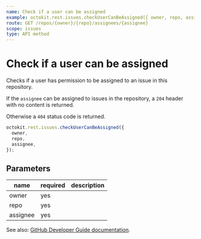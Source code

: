 ```yaml
---
name: Check if a user can be assigned
example: octokit.rest.issues.checkUserCanBeAssigned({ owner, repo, assignee })
route: GET /repos/{owner}/{repo}/assignees/{assignee}
scope: issues
type: API method
---
```


# Check if a user can be assigned

Checks if a user has permission to be assigned to an issue in this repository.

If the `assignee` can be assigned to issues in the repository, a `204` header with no content is returned.

Otherwise a `404` status code is returned.

```js
octokit.rest.issues.checkUserCanBeAssigned({
  owner,
  repo,
  assignee,
});
```

## Parameters

<table>
  <thead>
    <tr>
      <th>name</th>
      <th>required</th>
      <th>description</th>
    </tr>
  </thead>
  <tbody>
    <tr><td>owner</td><td>yes</td><td>

</td></tr>
<tr><td>repo</td><td>yes</td><td>

</td></tr>
<tr><td>assignee</td><td>yes</td><td>

</td></tr>
  </tbody>
</table>

See also: [GitHub Developer Guide documentation](https://docs.github.com/rest/reference/issues#check-if-a-user-can-be-assigned).
